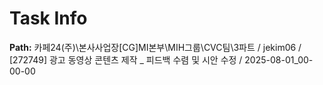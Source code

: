 # Task Info

**Path:** 카페24(주)\본사사업장\[CG]MI본부\MIH그룹\CVC팀\3파트 / jekim06 / [272749] 광고 동영상 콘텐츠 제작 _ 피드백 수렴 및 시안 수정 / 2025-08-01_00-00-00

